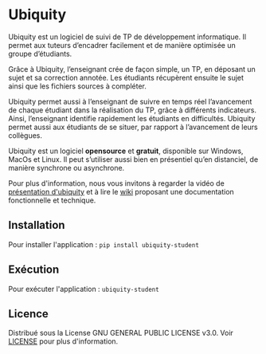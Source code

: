 # Ubiquity

Ubiquity est un logiciel de suivi de TP de développement
informatique. Il permet aux tuteurs d’encadrer facilement et de
manière optimisée un groupe d’étudiants.

Grâce à Ubiquity, l’enseignant crée de façon simple, un TP, en
déposant un sujet et sa correction annotée. Les étudiants
récupèrent ensuite le sujet ainsi que les fichiers sources à compléter.

Ubiquity permet aussi à l’enseignant de suivre en temps réel
l’avancement de chaque étudiant dans la réalisation du TP, grâce
à différents indicateurs. Ainsi, l’enseignant identifie
rapidement les étudiants en difficultés. Ubiquity permet aussi aux
étudiants de se situer, par rapport à l’avancement de leurs
collègues.

Ubiquity est un logiciel **opensource** et **gratuit**, disponible sur
Windows, MacOs et Linux. Il peut s’utiliser aussi bien en
présentiel qu’en distanciel, de manière synchrone ou asynchrone.


Pour plus d'information, nous vous invitons à regarder 
la vidéo de [présentation d'ubiquity](https://webtv.insa-rouen.fr/videos/presentation-de-ubiquity/) 
et à lire le [wiki](https://gitlab.insa-rouen.fr/delestre/ubiquity/-/wikis/home) proposant une documentation fonctionnelle et technique.

## Installation

Pour installer l'application : `pip install ubiquity-student`

## Exécution

Pour exécuter l'application : `ubiquity-student`

## Licence

Distribué sous la License GNU GENERAL PUBLIC LICENSE v3.0. Voir [LICENSE](https://gitlab.insa-rouen.fr/cip/ubiquity/-/blob/master/LICENSE) pour plus d'information.